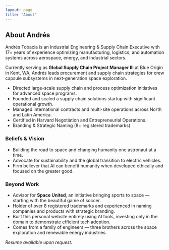 ```yaml
---
layout: page
title: "About"
---
```


## About Andrés

Andrés Tobacia is an Industrial Engineering & Supply Chain Executive with 17+ years of experience optimizing manufacturing, logistics, and automation systems across aerospace, energy, and industrial sectors.

Currently serving as **Global Supply Chain Project Manager III** at Blue Origin in Kent, WA, Andrés leads procurement and supply chain strategies for crew capsule subsystems in next-generation space exploration.

- Directed large-scale supply chain and process optimization initiatives for advanced space programs.  
- Founded and scaled a supply chain solutions startup with significant operational growth.  
- Managed international contracts and multi-site operations across North and Latin America.  
- Certified in Harvard Negotiation and Entrepreneurial Operations.
- Branding & Strategic Naming (8+ registered trademarks)

### Beliefs & Vision
- Building the road to space and changing humanity one astronaut at a time.  
- Advocate for sustainability and the global transition to electric vehicles.  
- Firm believer that AI can benefit humanity when developed ethically and focused on the greater good.

### Beyond Work
- Advisor for **Space United**, an initiative bringing sports to space — starting with the beautiful game of soccer.  
- Holder of over 8 registered trademarks and experienced in naming companies and products with strategic branding.  
- Built this personal website entirely using AI tools, investing only in the domain to demonstrate efficient tech adoption.  
- Comes from a family of engineers — three brothers across the space exploration and renewable energy industries.

_Resume available upon request._
